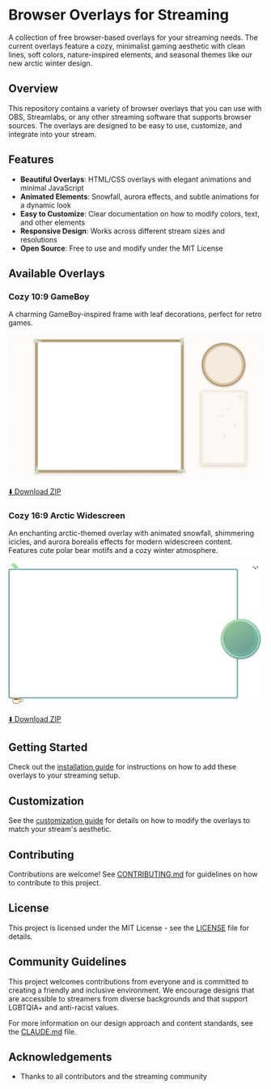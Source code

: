 # Browser Overlays for Streaming

A collection of free browser-based overlays for your streaming needs. The current overlays feature a cozy, minimalist gaming aesthetic with clean lines, soft colors, nature-inspired elements, and seasonal themes like our new arctic winter design.

## Overview

This repository contains a variety of browser overlays that you can use with OBS, Streamlabs, or any other streaming software that supports browser sources. The overlays are designed to be easy to use, customize, and integrate into your stream.

## Features

- **Beautiful Overlays**: HTML/CSS overlays with elegant animations and minimal JavaScript
- **Animated Elements**: Snowfall, aurora effects, and subtle animations for a dynamic look
- **Easy to Customize**: Clear documentation on how to modify colors, text, and other elements
- **Responsive Design**: Works across different stream sizes and resolutions
- **Open Source**: Free to use and modify under the MIT License

## Available Overlays

### Cozy 10:9 GameBoy

A charming GameBoy-inspired frame with leaf decorations, perfect for retro games.

![Cozy 10:9 GameBoy Overlay](docs/screenshots/cozy-10-9-gameboy.png)

[⬇️ Download ZIP](releases/cozy-10-9-aspect-ratio.zip?raw=true)

### Cozy 16:9 Arctic Widescreen

An enchanting arctic-themed overlay with animated snowfall, shimmering icicles, and aurora borealis effects for modern widescreen content. Features cute polar bear motifs and a cozy winter atmosphere.

![Cozy 16:9 Widescreen Overlay](docs/screenshots/cozy-16-9-widescreen.png)

[⬇️ Download ZIP](releases/cozy-16-9-aspect-ratio.zip?raw=true)

## Getting Started

Check out the [installation guide](docs/installation.md) for instructions on how to add these overlays to your streaming setup.

## Customization

See the [customization guide](docs/customization.md) for details on how to modify the overlays to match your stream's aesthetic.

## Contributing

Contributions are welcome! See [CONTRIBUTING.md](CONTRIBUTING.md) for guidelines on how to contribute to this project.

## License

This project is licensed under the MIT License - see the [LICENSE](LICENSE) file for details.

## Community Guidelines

This project welcomes contributions from everyone and is committed to creating a friendly and inclusive environment. We encourage designs that are accessible to streamers from diverse backgrounds and that support LGBTQIA+ and anti-racist values.

For more information on our design approach and content standards, see the [CLAUDE.md](CLAUDE.md) file.

## Acknowledgements

- Thanks to all contributors and the streaming community